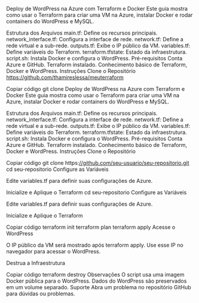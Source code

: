 Deploy de WordPress na Azure com Terraform e Docker
Este guia mostra como usar o Terraform para criar uma VM na Azure, instalar Docker e rodar containers do WordPress e MySQL.

Estrutura dos Arquivos
main.tf: Define os recursos principais.
network_interface.tf: Configura a interface de rede.
network.tf: Define a rede virtual e a sub-rede.
outputs.tf: Exibe o IP público da VM.
variables.tf: Define variáveis do Terraform.
terraform.tfstate: Estado da infraestrutura.
script.sh: Instala Docker e configura o WordPress.
Pré-requisitos
Conta Azure e GitHub.
Terraform instalado.
Conhecimento básico de Terraform, Docker e WordPress.
Instruções
Clone o Repositório https://github.com/thamireslessa/meuterraform

Copiar código
git clone Deploy de WordPress na Azure com Terraform e Docker
Este guia mostra como usar o Terraform para criar uma VM na Azure, instalar Docker e rodar containers do WordPress e MySQL.

Estrutura dos Arquivos
main.tf: Define os recursos principais.
network_interface.tf: Configura a interface de rede.
network.tf: Define a rede virtual e a sub-rede.
outputs.tf: Exibe o IP público da VM.
variables.tf: Define variáveis do Terraform.
terraform.tfstate: Estado da infraestrutura.
script.sh: Instala Docker e configura o WordPress.
Pré-requisitos
Conta Azure e GitHub.
Terraform instalado.
Conhecimento básico de Terraform, Docker e WordPress.
Instruções
Clone o Repositório

Copiar código
git clone https:[//github.com/seu-usuario/seu-repositorio.git](https://github.com/thamireslessa/meuterraform)
cd seu-repositorio
Configure as Variáveis

Edite variables.tf para definir suas configurações de Azure.

Inicialize e Aplique o Terraform
cd seu-repositorio
Configure as Variáveis

Edite variables.tf para definir suas configurações de Azure.

Inicialize e Aplique o Terraform


Copiar código
terraform init
terraform plan
terraform apply
Acesse o WordPress

O IP público da VM será mostrado após terraform apply. Use esse IP no navegador para acessar o WordPress.

Destrua a Infraestrutura

Copiar código
terraform destroy
Observações
O script usa uma imagem Docker pública para o WordPress.
Dados do WordPress são preservados em um volume separado.
Suporte
Abra um problema no repositório GitHub para dúvidas ou problemas.

